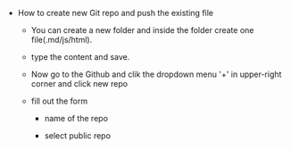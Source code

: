 - How to create new Git repo and push the existing file

  - You can create a new folder and inside the folder create one file(.md/js/html).

  - type the content and save.

  - Now go to the Github and clik the dropdown menu '+' in upper-right corner and click new repo

  - fill out the form

    - name of the repo

    - select public repo
